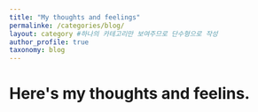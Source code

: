 ```yaml
---
title: "My thoughts and feelings"
permalinke: /categories/blog/
layout: category #하나의 카테고리만 보여주므로 단수형으로 작성
author_profile: true
taxonomy: blog
---
```


# Here's my thoughts and feelins.